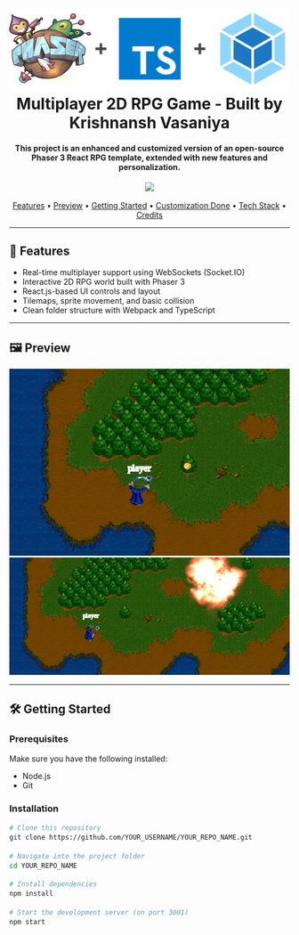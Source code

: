 <h1 align="center">
  <br>
  <img src="readme/header.png" alt="header" width="600">
  <br>
  Multiplayer 2D RPG Game - Built by Krishnansh Vasaniya
  <br>
</h1>

<h4 align="center">
This project is an enhanced and customized version of an open-source Phaser 3 React RPG template, extended with new features and personalization.
</h4>

<p align="center">
  <a href="https://opensource.org/licenses/MIT" title="License: MIT" >
    <img src="https://img.shields.io/badge/License-MIT-greenbright.svg?style=flat-square">
  </a>
</p>

<p align="center">
  <a href="#features">Features</a> •
  <a href="#preview">Preview</a> •
  <a href="#getting-started">Getting Started</a> •
  <a href="#customization-done">Customization Done</a> •
  <a href="#technologies-used">Tech Stack</a> •
  <a href="#credits">Credits</a>
</p>

---

## 🚀 Features

- Real-time multiplayer support using WebSockets (Socket.IO)
- Interactive 2D RPG world built with Phaser 3
- React.js-based UI controls and layout
- Tilemaps, sprite movement, and basic collision
- Clean folder structure with Webpack and TypeScript

---

## 🖼️ Preview

<img src="readme/img_1.png" width="640"/>
<img src="readme/img_2.png" width="640"/>

---

## 🛠️ Getting Started

### Prerequisites

Make sure you have the following installed:

- Node.js
- Git

### Installation

```bash
# Clone this repository
git clone https://github.com/YOUR_USERNAME/YOUR_REPO_NAME.git

# Navigate into the project folder
cd YOUR_REPO_NAME

# Install dependencies
npm install

# Start the development server (on port 3001)
npm start
